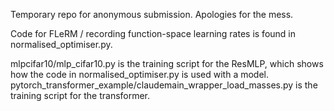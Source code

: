 Temporary repo for anonymous submission. Apologies for the mess.

Code for FLeRM / recording function-space learning rates is found in normalised_optimiser.py.

mlpcifar10/mlp_cifar10.py is the training script for the ResMLP, which shows how the code in normalised_optimiser.py is used with a model. pytorch_transformer_example/claudemain_wrapper_load_masses.py is the training script for the transformer. 

